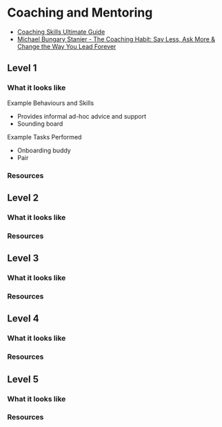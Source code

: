 # Coaching and Mentoring

- [Coaching Skills Ultimate Guide](https://www.makingbusinessmatter.co.uk/coaching-skills-ultimate-guide/)
- [Michael Bungary Stanier - The Coaching Habit: Say Less, Ask More & Change the Way You Lead Forever](https://www.amazon.co.uk/gp/aw/d/B01BUIBBZI?qid=1464648063&sr=8-1-fkmr0)

## Level 1

### What it looks like

Example Behaviours and Skills
- Provides informal ad-hoc advice and support
- Sounding board


Example Tasks Performed
- Onboarding buddy
- Pair

### Resources

## Level 2

### What it looks like

### Resources

## Level 3

### What it looks like

### Resources

## Level 4

### What it looks like

### Resources

## Level 5

### What it looks like


### Resources